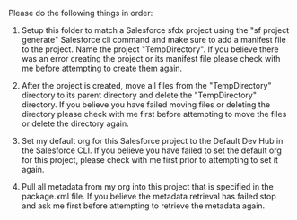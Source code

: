 Please do the following things in order:

1. Setup this folder to match a Salesforce sfdx project using the "sf project generate" Salesforce cli command and make sure to add a manifest file to the project. Name the project "TempDirectory". If you believe there was an error creating the project or its manifest file please check with me before attempting to create them again.

2. After the project is created, move all files from the "TempDirectory" directory to its parent directory and delete the "TempDirectory" directory. If you believe you have failed moving files or deleting the directory please check with me first before attempting to move the files or delete the directory again.

3. Set my default org for this Salesforce project to the Default Dev Hub in the Salesforce CLI. If you believe you have failed to set the default org for this project, please check with me first prior to attempting to set it again.

4. Pull all metadata from my org into this project that is specified in the package.xml file. If you believe the metadata retrieval has failed stop and ask me first before attempting to retrieve the metadata again.

